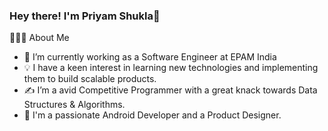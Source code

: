 ### Hey there! I'm Priyam Shukla👋

👨🏻‍💻  About Me

- 🔭 I’m currently working as a Software Engineer at EPAM India
- 💡 I have a keen interest in learning new technologies and implementing them to build scalable products.
- ✍️ I’m a avid Competitive Programmer with a great knack towards Data Structures & Algorithms.
- 🌱 I'm a passionate Android Developer and a Product Designer.
<!-- - 👯 I’m looking to collaborate on ...
- 🤔 I’m looking for help with ...
- 💬 Ask me about ...
- 📫 How to reach me: ...
- 😄 Pronouns: ...
- ⚡ Fun fact: ...
-->
